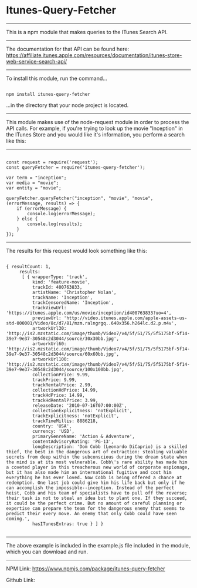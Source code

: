 # Itunes-Query-Fetcher

---

This is a npm module that makes queries to the ITunes Search API.

---

The documentation for that API can be found here: https://affiliate.itunes.apple.com/resources/documentation/itunes-store-web-service-search-api/

---

To install this module, run the command...

```

npm install itunes-query-fetcher

```

...in the directory that your node project is located.

---

This module makes use of the node-request module in order to process the API calls. For example, if you're trying to look up the movie "Inception" in the ITunes Store and you would like it's information, you perform a search like this:

---

```

const request = require('request');
const queryFetcher = require('itunes-query-fetcher');

var term = "inception";
var media = "movie";
var entity = "movie";

queryFetcher.queryFetcher("inception", "movie", "movie", (errorMessage, results) => {
	if (errorMessage) {
		console.log(errorMessage);
	} else {
		console.log(results);
	}
});

```
---

The results for this request would look something like this:

```

{ resultCount: 1,
	 results:
	  [ { wrapperType: 'track',
	      kind: 'feature-movie',
	      trackId: 400763833,
	      artistName: 'Christopher Nolan',
	      trackName: 'Inception',
	      trackCensoredName: 'Inception',
	      trackViewUrl: 'https://itunes.apple.com/us/movie/inception/id400763833?uo=4',
	      previewUrl: 'http://video.itunes.apple.com/apple-assets-us-std-000001/Video/8c/d7/81/mzm.ralngrgq..640x356.h264lc.d2.p.m4v',
	      artworkUrl30: 'http://is2.mzstatic.com/image/thumb/Video7/v4/5f/51/75/5f5175bf-5f14-39e7-9e37-30548c2d3044/source/30x30bb.jpg',
	      artworkUrl60: 'http://is2.mzstatic.com/image/thumb/Video7/v4/5f/51/75/5f5175bf-5f14-39e7-9e37-30548c2d3044/source/60x60bb.jpg',
	      artworkUrl100: 'http://is2.mzstatic.com/image/thumb/Video7/v4/5f/51/75/5f5175bf-5f14-39e7-9e37-30548c2d3044/source/100x100bb.jpg',
	      collectionPrice: 9.99,
	      trackPrice: 9.99,
	      trackRentalPrice: 2.99,
	      collectionHdPrice: 14.99,
	      trackHdPrice: 14.99,
	      trackHdRentalPrice: 3.99,
	      releaseDate: '2010-07-16T07:00:00Z',
	      collectionExplicitness: 'notExplicit',
	      trackExplicitness: 'notExplicit',
	      trackTimeMillis: 8886218,
	      country: 'USA',
	      currency: 'USD',
	      primaryGenreName: 'Action & Adventure',
	      contentAdvisoryRating: 'PG-13',
	      longDescription: 'Dom Cobb (Leonardo DiCaprio) is a skilled thief, the best in the dangerous art of extraction: stealing valuable secrets from deep within the subconscious during the dream state when the mind is at its most vulnerable. Cobb\'s rare ability has made him a coveted player in this treacherous new world of corporate espionage, but it has also made him an international fugitive and cost him everything he has ever loved. Now Cobb is being offered a chance at redemption. One last job could give him his life back but only if he can accomplish the impossible--inception. Instead of the perfect heist, Cobb and his team of specialists have to pull off the reverse; their task is not to steal an idea but to plant one. If they succeed, it could be the perfect crime. But no amount of careful planning or expertise can prepare the team for the dangerous enemy that seems to predict their every move. An enemy that only Cobb could have seen coming.',
	      hasITunesExtras: true } ] }


```
---

The above example is included in the example.js file included in the module, which you can download and run.

---

NPM Link: https://www.npmjs.com/package/itunes-query-fetcher

Github Link: